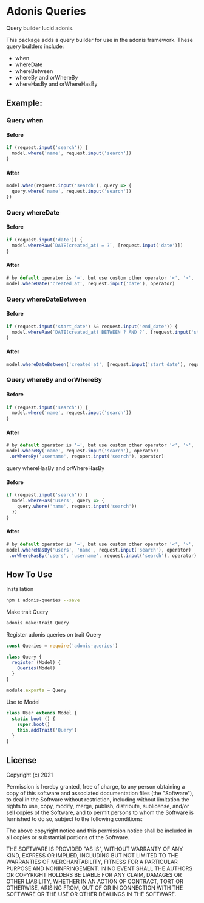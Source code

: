 # Adonis Queries

Query builder lucid adonis.

This package adds a query builder for use in the adonis framework. These query builders include:
 - when
 - whereDate
 - whereBetween
 - whereBy and orWhereBy 
 - whereHasBy and orWhereHasBy

## Example:
### Query when

#### Before
```javascript
if (request.input('search')) {
  model.where('name', request.input('search'))
}
```
#### After
```javascript
model.when(request.input('search'), query => {
  query.where('name', request.input('search'))
})
```
### Query whereDate
#### Before
```javascript
if (request.input('date')) {
  model.whereRaw(`DATE(created_at) = ?`, [request.input('date')])
}
```
#### After
```javascript
# by default operator is '=', but use custom other operator '<', '>', '<=', '<>', '>='
model.whereDate('created_at', request.input('date'), operator)
```

### Query whereDateBetween
#### Before
```javascript
if (request.input('start_date') && request.input('end_date')) {
  model.whereRaw(`DATE(created_at) BETWEEN ? AND ?`, [request.input('start_date'), request.input('end_date')])
}
```
#### After
```javascript
model.whereDateBetween('created_at', [request.input('start_date'), request.input('end_date')])
```

### Query whereBy and orWhereBy
#### Before
```javascript
if (request.input('search')) {
  model.where('name', request.input('search'))
}
```
#### After
```javascript
# by default operator is '=', but use custom other operator '<', '>', '<=', '<>', '>=', 'like or ilike'
model.whereBy('name', request.input('search'), operator)
 .orWhereBy('username', request.input('search'), operator)
```
query whereHasBy and orWhereHasBy
#### Before
```javascript
if (request.input('search')) {
  model.whereHas('users', query => {
    query.where('name', request.input('search'))
  })
}
```
#### After
```javascript
# by default operator is '=', but use custom other operator '<', '>', '<=', '<>', '>=', 'like or ilike'
model.whereHasBy('users', 'name', request.input('search'), operator)
 .orWhereHasBy('users', 'username', request.input('search'), operator)
```

## How To Use
Installation
```bash
npm i adonis-queries --save
```

Make trait Query
```javascript
adonis make:trait Query
```

Register adonis queries on trait Query
```javascript
const Queries = require('adonis-queries')

class Query {
  register (Model) {
    Queries(Model)
  }
}

module.exports = Query
```

Use to Model
```javascript
class User extends Model {
  static boot () {
    super.boot()
    this.addTrait('Query')
  }
}
```
## License
Copyright (c) 2021

Permission is hereby granted, free of charge, to any person obtaining a copy of this software and associated documentation files (the "Software"), to deal in the Software without restriction, including without limitation the rights to use, copy, modify, merge, publish, distribute, sublicense, and/or sell copies of the Software, and to permit persons to whom the Software is furnished to do so, subject to the following conditions:

The above copyright notice and this permission notice shall be included in all copies or substantial portions of the Software.

THE SOFTWARE IS PROVIDED "AS IS", WITHOUT WARRANTY OF ANY KIND, EXPRESS OR IMPLIED, INCLUDING BUT NOT LIMITED TO THE WARRANTIES OF MERCHANTABILITY, FITNESS FOR A PARTICULAR PURPOSE AND NONINFRINGEMENT. IN NO EVENT SHALL THE AUTHORS OR COPYRIGHT HOLDERS BE LIABLE FOR ANY CLAIM, DAMAGES OR OTHER LIABILITY, WHETHER IN AN ACTION OF CONTRACT, TORT OR OTHERWISE, ARISING FROM, OUT OF OR IN CONNECTION WITH THE SOFTWARE OR THE USE OR OTHER DEALINGS IN THE SOFTWARE.
